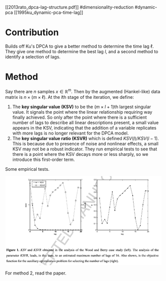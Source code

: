 [[2013rato_dpca-lag-structure.pdf]]
#dimensionality-reduction #dynamic-pca
[[1995ku_dynamic-pca-time-lag]]

# Contribution 

   Builds off Ku's DPCA to give a better method to determine the time lag $\ell$. They give one method to determine the best lag $l$, and a second method to identify a selection of lags. 

# Method 

   Say there are $n$ samples $x \in \mathbb{R}^m$. Then by the augmented (Hankel-like) data matrix is $n \times (m \times \ell)$. At the $l$th stage of the iteration, we define: 
   1. The **key singular value (KSV)** to be the $(m \times l + 1)$th largest singular value. It signals the point where the linear relationship requiring way finally achieved. So only after the point where there is a sufficient number of lags to describe all linear descriptions present, a small value appears in the KSV, indicating that the addition of a variable replicates with more lags is no longer relevant for the DPCA model. 
   2. The **key singular value ratio (KSVR)** which is defined $KSV(l) / KSV(l-1)$. This is because due to presence of noise and nonlinear effects, a small KSV may not be a robust indicator. They run empirical tests to see that there is a point where the KSV decays more or less sharply, so we introduce this first-order term. 

   Some empirical tests. 

   ![image](img/ksv_graph.png)

   For method 2, read the paper. 
